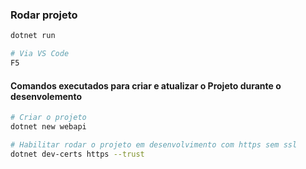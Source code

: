 ### Rodar projeto
```bash
dotnet run

# Via VS Code
F5
```

#### Comandos executados para criar e atualizar o Projeto durante o desenvolemento
```bash
# Criar o projeto
dotnet new webapi

# Habilitar rodar o projeto em desenvolvimento com https sem ssl
dotnet dev-certs https --trust
```
